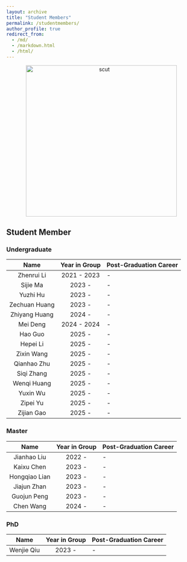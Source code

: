 ```yaml
---
layout: archive
title: "Student Members"
permalink: /studentmembers/
author_profile: true
redirect_from: 
  - /md/
  - /markdown.html
  - /html/
---
```


<div  align="center">    
<img src="/images/scut.jpg" width = "400" alt="scut" align=center />
</div>

## Student Member
### Undergraduate

| Name | Year in Group | Post-Graduation Career |
|:--------:|:--------:|:--------|
| Zhenrui Li    | 2021 - 2023 | - |
| Sijie Ma    | 2023 -      | - |
| Yuzhi Hu    | 2023 -      | - |
| Zechuan Huang    | 2023 -      | - |
| Zhiyang Huang    | 2024 -      | - |
| Mei Deng    | 2024 - 2024 | - |
| Hao Guo    | 2025 -        | - |
| Hepei Li    | 2025 -        | - |
| Zixin Wang  | 2025 -        | - |
| Qianhao Zhu  | 2025 -        | - |
| Siqi Zhang  | 2025 -        | - |
| Wenqi Huang  | 2025 -        | - |
| Yuxin Wu  | 2025 -        | - |
| Zipei Yu  | 2025 -        | - |
| Zijian Gao  | 2025 -        | - |

### Master

| Name | Year in Group | Post-Graduation Career |
|:---:|:---:|:---|
| Jianhao Liu   | 2022 -      | - |
| Kaixu Chen    | 2023 -      | - |
| Hongqiao Lian | 2023 -      | - |
| Jiajun Zhan   | 2023 -      | - |
| Guojun Peng   | 2023 -      | - |
| Chen Wang    | 2024 -      | - |

### PhD

| Name | Year in Group | Post-Graduation Career |
|:---:|:---:|:---|
| Wenjie Qiu    | 2023 -      | - |
